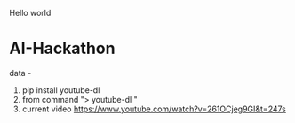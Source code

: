 Hello world
# AI-Hackathon




data -
  1. pip install youtube-dl
  2. from command "> youtube-dl <link-to-video>"
  3. current video https://www.youtube.com/watch?v=261OCjeg9GI&t=247s
